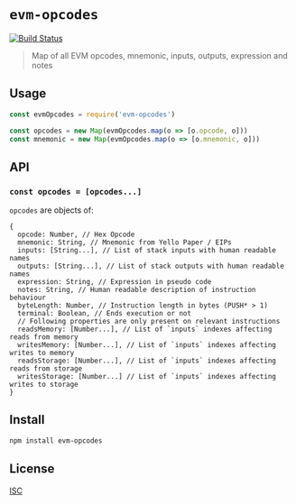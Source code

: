 # `evm-opcodes`

[![Build Status](https://travis-ci.org/Hyperdivision/evm-opcodes.svg?branch=master)](https://travis-ci.org/Hyperdivision/evm-opcodes)

> Map of all EVM opcodes, mnemonic, inputs, outputs, expression and notes

## Usage

```js
const evmOpcodes = require('evm-opcodes')

const opcodes = new Map(evmOpcodes.map(o => [o.opcode, o]))
const mnemonic = new Map(evmOpcodes.map(o => [o.mnemonic, o]))
```

## API

### `const opcodes = [opcodes...]`

`opcodes` are objects of:

```
{
  opcode: Number, // Hex Opcode
  mnemonic: String, // Mnemonic from Yello Paper / EIPs
  inputs: [String...], // List of stack inputs with human readable names
  outputs: [String...], // List of stack outputs with human readable names
  expression: String, // Expression in pseudo code
  notes: String, // Human readable description of instruction behaviour
  byteLength: Number, // Instruction length in bytes (PUSH* > 1)
  terminal: Boolean, // Ends execution or not
  // Following properties are only present on relevant instructions
  readsMemory: [Number...], // List of `inputs` indexes affecting reads from memory
  writesMemory: [Number...], // List of `inputs` indexes affecting writes to memory
  readsStorage: [Number...], // List of `inputs` indexes affecting reads from storage
  writesStorage: [Number...] // List of `inputs` indexes affecting writes to storage
}
```

## Install

```sh
npm install evm-opcodes
```

## License

[ISC](LICENSE)
